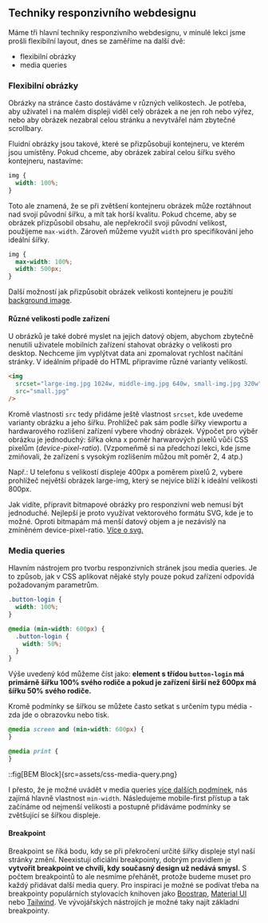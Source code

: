 ## Techniky responzivního webdesignu

Máme tři hlavní techniky responzivního webdesignu, v minulé lekci jsme prošli flexibilní layout, dnes se zaměříme na další dvě:

- flexibilní obrázky
- media queries

### Flexibilní obrázky

Obrázky na stránce často dostáváme v různých velikostech. Je potřeba, aby uživatel i na malém displeji viděl celý obrázek a ne jen roh nebo výřez, nebo aby obrázek nezabral celou stránku a nevytvářel nám zbytečné scrollbary.

Fluidní obrázky jsou takové, které se přizpůsobují kontejneru, ve kterém jsou umístěny. Pokud chceme, aby obrázek zabíral celou šířku svého kontejneru, nastavíme:

```css
img {
  width: 100%;
}
```

Toto ale znamená, že se při zvětšení kontejneru obrázek může roztáhnout nad svojí původní šířku, a mít tak horší kvalitu. Pokud chceme, aby se obrázek přizpůsobil obsahu, ale nepřekročil svoji původní velikost, použijeme `max-width`. Zároveň můžeme využít `width` pro specifikování jeho ideální šířky.

```css
img {
  max-width: 100%;
  width: 500px;
}
```

Další možností jak přizpůsobit obrázek velikosti kontejneru je použití [background image](https://www.freecodecamp.org/news/css-background-image-with-html-example-code/).

#### Různé velikosti podle zařízení

U obrázků je také dobré myslet na jejich datový objem, abychom zbytečně nenutili uživatele mobilních zařízení stahovat obrázky o velikosti pro desktop. Nechceme jim vyplýtvat data ani zpomalovat rychlost načítání stránky. V ideálním případě do HTML připravíme různé varianty velikostí.

```html
<img
  srcset="large-img.jpg 1024w, middle-img.jpg 640w, small-img.jpg 320w"
  src="small.jpg"
/>
```

Kromě vlastnosti `src` tedy přidáme ještě vlastnost `srcset`, kde uvedeme varianty obrázku a jeho šířku. Prohlížeč pak sám podle šířky viewportu a hardwarového rozlišení zařízení vybere vhodný obrázek. Výpočet pro výběr obrázku je jednoduchý: šířka okna x poměr harwarových pixelů vůči CSS pixelům (_device-pixel-ratio_). (Vzpomeňmě si na předchozí lekci, kde jsme zmiňovali, že zařízení s vysokým rozlišením můžou mít poměr 2, 4 atp.)

Např.: U telefonu s velikostí displeje 400px a poměrem pixelů 2, vybere prohlížeč největší obrázek large-img, který se nejvíce blíží k ideální velikosti 800px.

Jak vidíte, připravit bitmapové obrázky pro responzivní web nemusí být jednoduché. Nejlepší je proto využívat vektorového formátu SVG, kde je to možné. Oproti bitmapám má menší datový objem a je nezávislý na zmíněném device-pixel-ratio. [Více o svg.](https://www.vzhurudolu.cz/prirucka/svg)

### Media queries

Hlavním nástrojem pro tvorbu responzivních stránek jsou media queries. Je to způsob, jak v CSS aplikovat nějaké styly pouze pokud zařízení odpovídá požadovaným parametrům.

```css
.button-login {
  width: 100%;
}

@media (min-width: 600px) {
  .button-login {
    width: 50%;
  }
}
```

Výše uvedený kód můžeme číst jako:
**element s třídou `button-login` má primárně šířku 100% svého rodiče a pokud je zařízení širší než 600px má šířku 50% svého rodiče.**

Kromě podmínky se šířkou se můžete často setkat s určením typu média - zda jde o obrazovku nebo tisk.

```css
@media screen and (min-width: 600px) {
}

@media print {
}
```

::fig[BEM Block]{src=assets/css-media-query.png}

I přesto, že je možné uvádět v media queries [více dalších podmínek](https://developer.mozilla.org/en-US/docs/Web/CSS/Media_Queries/Using_media_queries), nás zajímá hlavně vlastnost `min-width`. Následujeme mobile-first přístup a tak začínáme od nejmenší velikosti a postupně přidáváme podmínky se zvětšující se šířkou displeje.

#### Breakpoint

Breakpoint se říká bodu, kdy se při překročení určité šířky displeje styl naší stránky změní. Neexistují oficiální breakpointy, dobrým pravidlem je **vytvořit breakpoint ve chvíli, kdy současný design už nedává smysl.** S počtem breakpointů to ale nesmíme přehánět, protože budeme muset pro každý přidávat další media query. Pro inspiraci je možné se podívat třeba na breakpointy populárních stylovacích knihoven jako [Boostrap](https://getbootstrap.com/docs/5.0/layout/breakpoints/), [Material UI](https://mui.com/customization/breakpoints/) nebo [Tailwind](https://tailwindcss.com/docs/screens). Ve vývojářských nástrojích je možné taky najít základní breakpointy.
